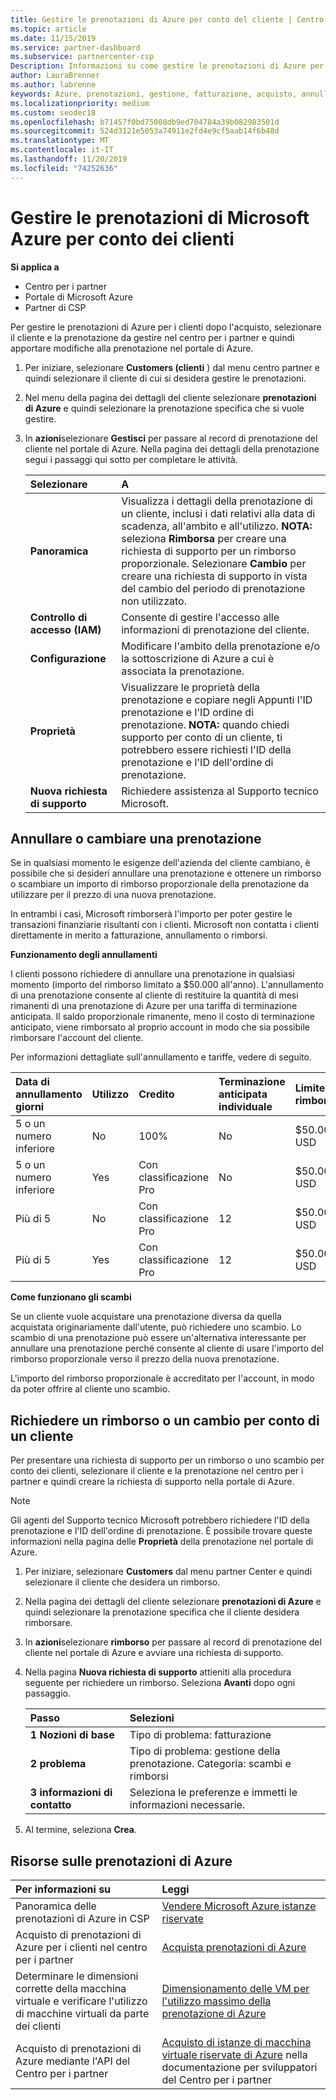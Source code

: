 ```yaml
---
title: Gestire le prenotazioni di Azure per conto del cliente | Centro per i partner
ms.topic: article
ms.date: 11/15/2019
ms.service: partner-dashboard
ms.subservice: partnercenter-csp
Description: Informazioni su come gestire le prenotazioni di Azure per conto di un cliente, tra cui come annullare una prenotazione, scambiare una prenotazione o richiedere un rimborso.
author: LauraBrenner
ms.author: labrenne
keywords: Azure, prenotazioni, gestione, fatturazione, acquisto, annullamento, scambio, tariffa per la terminazione anticipata
ms.localizationpriority: medium
ms.custom: seodec18
ms.openlocfilehash: b71457f0bd75008db9ed704784a39b082983501d
ms.sourcegitcommit: 524d3121e5053a74911e2fd4e9cf5aab14f6b48d
ms.translationtype: MT
ms.contentlocale: it-IT
ms.lasthandoff: 11/20/2019
ms.locfileid: "74252636"
---
```

# <a name="manage-microsoft-azure-reservations-on-behalf-of-your-customers"></a>Gestire le prenotazioni di Microsoft Azure per conto dei clienti       

**Si applica a**

-  Centro per i partner
-  Portale di Microsoft Azure 
-  Partner di CSP

Per gestire le prenotazioni di Azure per i clienti dopo l'acquisto, selezionare il cliente e la prenotazione da gestire nel centro per i partner e quindi apportare modifiche alla prenotazione nel portale di Azure. 

1. Per iniziare, selezionare **Customers (clienti** ) dal menu centro partner e quindi selezionare il cliente di cui si desidera gestire le prenotazioni. 

2. Nel menu della pagina dei dettagli del cliente selezionare **prenotazioni di Azure** e quindi selezionare la prenotazione specifica che si vuole gestire.  

3. In **azioni**selezionare **Gestisci** per passare al record di prenotazione del cliente nel portale di Azure. Nella pagina dei dettagli della prenotazione segui i passaggi qui sotto per completare le attività.  

    | **Selezionare**   | **A**    |
    |:-----------------------------|:-----------------|
    | **Panoramica**   | Visualizza i dettagli della prenotazione di un cliente, inclusi i dati relativi alla data di scadenza, all'ambito e all'utilizzo. **NOTA:** seleziona **Rimborsa** per creare una richiesta di supporto per un rimborso proporzionale. Selezionare **Cambio** per creare una richiesta di supporto in vista del cambio del periodo di prenotazione non utilizzato.  
    | **Controllo di accesso (IAM)**   | Consente di gestire l'accesso alle informazioni di prenotazione del cliente.|
    | **Configurazione**   | Modificare l'ambito della prenotazione e/o la sottoscrizione di Azure a cui è associata la prenotazione.    |
    | **Proprietà**   | Visualizzare le proprietà della prenotazione e copiare negli Appunti l'ID prenotazione e l'ID ordine di prenotazione. **NOTA:** quando chiedi supporto per conto di un cliente, ti potrebbero essere richiesti l'ID della prenotazione e l'ID dell'ordine di prenotazione.    |
    | **Nuova richiesta di supporto**    | Richiedere assistenza al Supporto tecnico Microsoft.   |
 
## <a name="cancel-or-exchange-a-reservation"></a>Annullare o cambiare una prenotazione 

Se in qualsiasi momento le esigenze dell'azienda del cliente cambiano, è possibile che si desideri annullare una prenotazione e ottenere un rimborso o scambiare un importo di rimborso proporzionale della prenotazione da utilizzare per il prezzo di una nuova prenotazione.

In entrambi i casi, Microsoft rimborserà l'importo per poter gestire le transazioni finanziarie risultanti con i clienti. Microsoft non contatta i clienti direttamente in merito a fatturazione, annullamento o rimborsi.   
 

**Funzionamento degli annullamenti**

I clienti possono richiedere di annullare una prenotazione in qualsiasi momento (importo del rimborso limitato a $50.000 all'anno). L'annullamento di una prenotazione consente al cliente di restituire la quantità di mesi rimanenti di una prenotazione di Azure per una tariffa di terminazione anticipata. Il saldo proporzionale rimanente, meno il costo di terminazione anticipato, viene rimborsato al proprio account in modo che sia possibile rimborsare l'account del cliente. 

Per informazioni dettagliate sull'annullamento e tariffe, vedere di seguito.


|**Data di annullamento**<br> giorni   |**Utilizzo**    |**Credito**  |**Terminazione anticipata**<br> individuale    |**Limite di rimborso** | 
|:----------------------------------|:------------|:-----------|:--------------------------------|:--------------|
|5 o un numero inferiore                         | No          | 100%       | No                              | $50.000 USD   |
|5 o un numero inferiore                         | Yes         | Con classificazione Pro  | No                              | $50.000 USD   |
|Più di 5                        | No          | Con classificazione Pro  | 12                             | $50.000 USD   |
|Più di 5                        | Yes         | Con classificazione Pro  | 12                             | $50.000 USD   |


**Come funzionano gli scambi** 

Se un cliente vuole acquistare una prenotazione diversa da quella acquistata originariamente dall'utente, può richiedere uno scambio. Lo scambio di una prenotazione può essere un'alternativa interessante per annullare una prenotazione perché consente al cliente di usare l'importo del rimborso proporzionale verso il prezzo della nuova prenotazione. 

L'importo del rimborso proporzionale è accreditato per l'account, in modo da poter offrire al cliente uno scambio.


## <a name="request-a-refund-or-exchange-on-behalf-of-a-customer"></a>Richiedere un rimborso o un cambio per conto di un cliente 

Per presentare una richiesta di supporto per un rimborso o uno scambio per conto dei clienti, selezionare il cliente e la prenotazione nel centro per i partner e quindi creare la richiesta di supporto nella portale di Azure. 

>[!NOTE]
>Gli agenti del Supporto tecnico Microsoft potrebbero richiedere l'ID della prenotazione e l'ID dell'ordine di prenotazione. È possibile trovare queste informazioni nella pagina delle **Proprietà** della prenotazione nel portale di Azure. 

1. Per iniziare, selezionare **Customers** dal menu partner Center e quindi selezionare il cliente che desidera un rimborso. 

2. Nella pagina dei dettagli del cliente selezionare **prenotazioni di Azure** e quindi selezionare la prenotazione specifica che il cliente desidera rimborsare.  

3. In **azioni**selezionare **rimborso** per passare al record di prenotazione del cliente nel portale di Azure e avviare una richiesta di supporto.  

4. Nella pagina **Nuova richiesta di supporto** attieniti alla procedura seguente per richiedere un rimborso. Seleziona **Avanti** dopo ogni passaggio. 

    |**Passo**                    |**Selezioni**    |
    |:---------------------------|:-----------------|
    |**1 Nozioni di base**                |Tipo di problema: fatturazione  |
    |**2 problema**               |Tipo di problema: gestione della prenotazione. Categoria: scambi e rimborsi |
    |**3 informazioni di contatto**   |Seleziona le preferenze e immetti le informazioni necessarie. 

5.  Al termine, seleziona **Crea**.

## <a name="azure-reservations-resources"></a>Risorse sulle prenotazioni di Azure
|**Per informazioni su**   |**Leggi**    |
|:-----------------------------|:-----------------|
|Panoramica delle prenotazioni di Azure in CSP  | [Vendere Microsoft Azure istanze riservate](azure-reservations.md) |
|Acquisto di prenotazioni di Azure per i clienti nel centro per i partner   |[Acquista prenotazioni di Azure](azure-reservations-buying.md) |
|Determinare le dimensioni corrette della macchina virtuale e verificare l'utilizzo di macchine virtuali da parte dei clienti   |[Dimensionamento delle VM per l'utilizzo massimo della prenotazione di Azure](azure-usage.md)   |
|Acquisto di prenotazioni di Azure mediante l'API del Centro per i partner | [Acquisto di istanze di macchina virtuale riservate di Azure](https://docs.microsoft.com/partner-center/develop/purchase-azure-reservations) nella documentazione per sviluppatori del Centro per i partner

